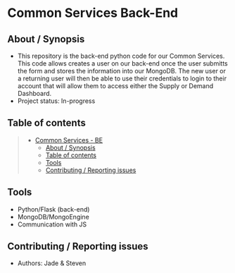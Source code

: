 # Common Services Back-End

## About / Synopsis

* This repository is the back-end python code for our Common Services. This code allows creates a user on our back-end once the user submitts the form and stores the information into our MongoDB. The new user or a returning user will then be able to use their credentials to login to their account that will allow them to access either the Supply or Demand Dashboard. 
* Project status: In-progress


## Table of contents

> * [Common Services - BE](#title--repository-name)
>   * [About / Synopsis](#about--synopsis)
>   * [Table of contents](#table-of-contents)
>   * [Tools](#tools)
>   * [Contributing / Reporting issues](#contributing--reporting-issues)

## Tools 
* Python/Flask (back-end)
* MongoDB/MongoEngine
* Communication with JS


## Contributing / Reporting issues

* Authors: Jade & Steven